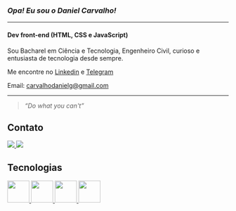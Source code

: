 ### **_Opa! Eu sou o Daniel Carvalho!_**
---


#### Dev front-end (HTML, CSS e JavaScript)
Sou Bacharel em Ciência e Tecnologia, Engenheiro Civil, curioso e entusiasta de tecnologia desde sempre.  

Me encontre no [Linkedin](https://www.linkedin.com/in/carvalhodanielg/) e [Telegram](https://t.me/Daniel_dcg) 

Email: carvalhodanielg@gmail.com




---



>_“Do what you can't”_



## Contato
<a href="https://www.linkedin.com/in/carvalhodanielg/" alt="linkedin" target="_blank">
<img src="https://img.shields.io/badge/LinkedIn-0077B5?style=for-the-badge&logo=linkedin&logoColor=white">
</a>  <a href="https://t.me/Daniel_dcg" alt="telegram" target="_blank">
<img src="https://img.shields.io/badge/Telegram-2CA5E0?style=for-the-badge&logo=telegram&logoColor=white">
</a>



## Tecnologias

<a href="https://www.linkedin.com/in/carvalhodanielg/" alt="linkedin" target="_blank">
<img height = "50px" src="https://cdn.jsdelivr.net/gh/devicons/devicon/icons/css3/css3-plain-wordmark.svg">

<a href="https://www.linkedin.com/in/carvalhodanielg/" alt="linkedin" target="_blank">
<img height = "50px" src="https://cdn.jsdelivr.net/gh/devicons/devicon/icons/html5/html5-plain-wordmark.svg">

<a href="https://www.linkedin.com/in/carvalhodanielg/" alt="linkedin" target="_blank">
<img height = "50px" src="https://cdn.jsdelivr.net/gh/devicons/devicon/icons/javascript/javascript-plain.svg">

<a href="https://www.linkedin.com/in/carvalhodanielg/" alt="linkedin" target="_blank">
<img height = "50px" src="https://cdn.jsdelivr.net/gh/devicons/devicon/icons/react/react-original-wordmark.svg">
  

  
 
